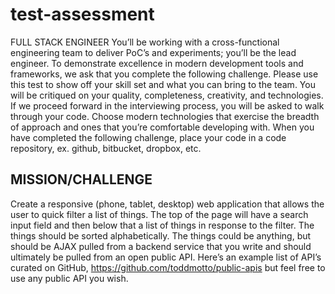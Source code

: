 # test-assessment

FULL STACK ENGINEER
You’ll be working with a cross-functional engineering team to deliver PoC’s and experiments; you’ll be the lead engineer. To 
demonstrate excellence in modern development tools and frameworks, we ask that you complete the following challenge. Please 
use this test to show off your skill set and what you can bring to the team. You will be critiqued on your quality, completeness, 
creativity, and technologies. If we proceed forward in the interviewing process, you will be asked to walk through your code. Choose 
modern technologies that exercise the breadth of approach and ones that you’re comfortable developing with.
When you have completed the following challenge, place your code in a code repository, ex. github, bitbucket, dropbox, etc.

## MISSION/CHALLENGE

Create a responsive (phone, tablet, desktop) web application that allows the user to quick filter a list of things. The top of the page 
will have a search input field and then below that a list of things in response to the filter. The things should be sorted alphabetically. 
The things could be anything, but should be AJAX pulled from a backend service that you write and should ultimately be pulled from 
an open public API.
Here’s an example list of API’s curated on GitHub, https://github.com/toddmotto/public-apis but feel free to use any public API you 
wish.
